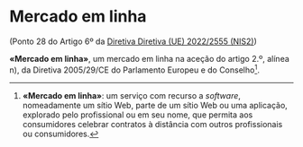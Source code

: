 # Mercado em linha
(Ponto 28 do Artigo 6º da [Diretiva Diretiva (UE) 2022/2555 (NIS2)](https://eur-lex.europa.eu/legal-content/PT/TXT/?uri=CELEX:32022L2555))

**«Mercado em linha»**, um mercado em linha na aceção do artigo 2.º, alínea n), da Diretiva 2005/29/CE do Parlamento Europeu e do Conselho[^1].

[^1]: **«Mercado em linha»**: um serviço com recurso a *software*, nomeadamente um sítio Web, parte de um sítio Web ou uma aplicação, explorado pelo profissional ou em seu nome, que permita aos consumidores celebrar contratos à distância com outros profissionais ou consumidores.